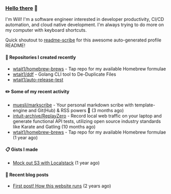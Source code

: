 ### [Hello there](https://www.youtube.com/watch?v=rEq1Z0bjdwc) 🍉

I'm Will! I'm a software engineer interested in developer productivity, CI/CD automation, and cloud native development. I'm always trying to do more on my computer with keyboard shortcuts.

Quick shoutout to [readme-scribe](https://github.com/muesli/readme-scribe) for this awesome auto-generated profile README!

#### 🌱  Repositories I created recently

- [wtait1/homebrew-brews](https://github.com/wtait1/homebrew-brews) - Tap repo for my available Homebrew formulae
- [wtait1/ddf](https://github.com/wtait1/ddf) - Golang CLI tool to De-Duplicate Files
- [wtait1/auto-release-test](https://github.com/wtait1/auto-release-test)

#### ✏️  Some of my recent activity

- [muesli/markscribe](https://github.com/muesli/markscribe) - Your personal markdown scribe with template-engine and Git(Hub) &amp; RSS powers 📜 (3 months ago)
- [intuit-archive/ReplayZero](https://github.com/intuit-archive/ReplayZero) - Record local web traffic on your laptop and generate functional API tests, utilizing open source industry standards like Karate and Gatling (10 months ago)
- [wtait1/homebrew-brews](https://github.com/wtait1/homebrew-brews) - Tap repo for my available Homebrew formulae (1 year ago)

#### 📋  Gists I made

- [Mock out S3 with Localstack](https://gist.github.com/e1500652435fe7a192e4592e120d9ce9) (1 year ago)

#### 📣  Recent blog posts

- [First post! How this website runs](https://wtait.me/posts/1/) (2 years ago)

